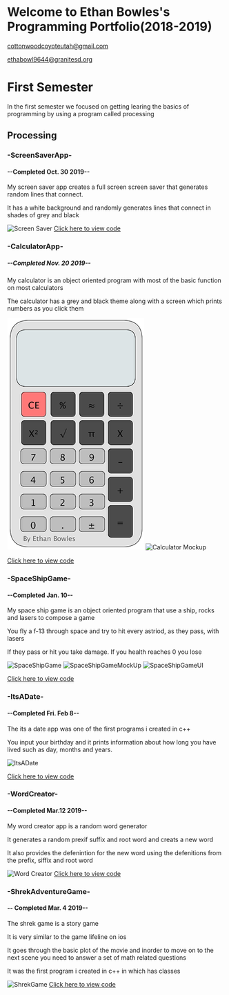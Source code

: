 # Welcome to Ethan Bowles's Programming Portfolio(2018-2019)
cottonwoodcoyoteutah@gmail.com

ethabowl9644@granitesd.org
# First Semester
In the first semester we focused on getting learing the basics of programming by using a program called processing
## Processing
### -ScreenSaverApp-
#### --Completed Oct. 30 2019--
My screen saver app creates a full screen screen saver that generates random lines that connect.

It has a white background and randomly generates lines that connect in shades of grey and black

![Screen Saver](https://github.com/ethanbowles03/Programming-Portfolio/blob/master/Images/screenSaver.png?raw=true)
[Click here to view code](https://github.com/ethanbowles03/Programming-Portfolio/blob/master/Screen/screenSaverApp.zip)

### -CalculatorApp-
##### --Completed Nov. 20 2019--
My calculator is an object oriented program with most of the basic function on most calculators

The calculator has a grey and black theme along with a screen which prints numbers as you click them

![Calculator](https://github.com/ethanbowles03/2019ProgrammmingPortfolio/blob/master/Images/calc1.png?raw=true)
![Calculator Mockup](https://github.com/ethanbowles03/Programming-Portfolio/blob/master/Images/calcMock.jpg?raw=true)

[Click here to view code](https://github.com/ethanbowles03/Programming-Portfolio/blob/master/Calc/calculatorApp.zip)

### -SpaceShipGame-
#### --Completed Jan. 10--
My space ship game is an object oriented program that use a ship, rocks and lasers to compose a game

You fly a f-13 through space and try to hit every astriod, as they pass, with lasers

If they pass or hit you take damage. If you health reaches 0 you lose

![SpaceShipGame](https://github.com/ethanbowles03/Programming-Portfolio/blob/master/Images/SpaceShip.png?raw=true)
![SpaceShipGameMockUp](https://github.com/ethanbowles03/Programming-Portfolio/blob/master/Images/MockUp.png?raw=true)
![SpaceShipGameUI](https://github.com/ethanbowles03/Programming-Portfolio/blob/master/Images/SpaceShip%20GameUI.jpg?raw=true)

[Click here to view code](https://github.com/ethanbowles03/Programming-Portfolio/blob/master/SpaceGame/spaceShipGame.zip)

### -ItsADate-
#### --Completed Fri. Feb 8--
The its a date app was one of the first programs i created in c++

You input your birthday and it prints information about how long you have lived such as day, months and years.

![ItsADate](https://github.com/ethanbowles03/Programming-Portfolio/blob/master/Images/ItsADate.png?raw=true)

[Click here to view code](https://github.com/ethanbowles03/Programming-Portfolio/blob/master/ItsADate/date.cpp)

### -WordCreator-
#### --Completed Mar.12 2019--
My word creator app is a random word generator

It generates a random prexif suffix and root word and creats a new word

It also provides the defenintion for the new word using the defenitions from the prefix, siffix and root word

![Word Creator](https://github.com/ethanbowles03/Programming-Portfolio/blob/master/Images/WordCreator.png?raw=true)
 [Click here to view code](https://github.com/ethanbowles03/Programming-Portfolio/tree/master/WordCreator/Word%20Creator%20Group%201)

### -ShrekAdventureGame-
#### -- Completed Mar. 4 2019--

The shrek game is a story game

It is very similar to the game lifeline on ios

It goes through the basic plot of the movie and inorder to move on to the next scene you need to answer a set of math related questions

It was the first program i created in c++ in which has classes

![ShrekGame](https://github.com/ethanbowles03/Programming-Portfolio/blob/master/Images/Shrek.png?raw=true)
[Click here to view code](https://github.com/ethanbowles03/Programming-Portfolio/tree/master/ShrekAdveture/Shrek%20Adventure)
